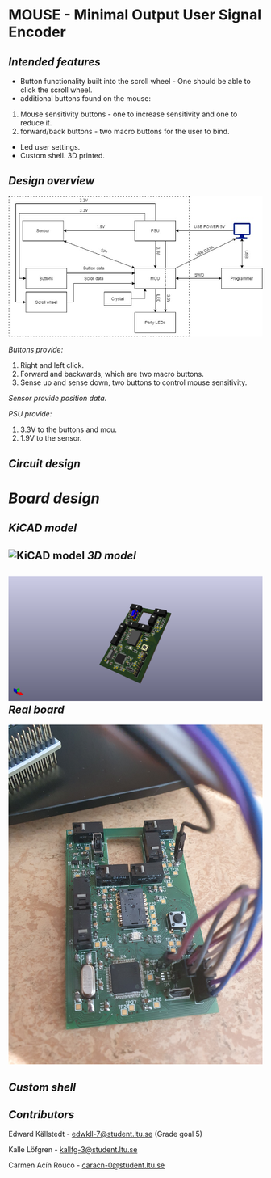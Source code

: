 # MOUSE - Minimal Output User Signal Encoder

_**Intended features**_
-----------
- Button functionality built into the scroll wheel - One should be able to click the scroll wheel.
- additional buttons found on the mouse: 
1. Mouse sensitivity buttons - one to increase sensitivity and one to reduce it.
2. forward/back buttons - two macro buttons for the user to bind.

- Led user settings.
- Custom shell. 3D printed.

_**Design overview**_
-----------
![Overview diagram](Pictures/Gaming_Mouse.jpg)

_Buttons provide:_
1. Right and left click.
2. Forward and backwards, which are two macro buttons.
3. Sense up and sense down, two buttons to control mouse sensitivity.

_Sensor provide position data._

_PSU provide:_
1. 3.3V to the buttons and mcu.
2. 1.9V to the sensor.

_**Circuit design**_
-----------

# _**Board design**_
_**KiCAD model**_
-----------
![KiCAD model](Pictures/Insert_name_here.png)
_**3D model**_
-----------
![3D model diagram](Pictures/3d_board.png)
_**Real board**_
-----------
![Real board picture](Pictures/Real_board.jpg)

_**Custom shell**_
-----------

**_Contributors_**
-----------

Edward Källstedt - edwkll-7@student.ltu.se (Grade goal 5)

Kalle Löfgren - kallfg-3@student.ltu.se

Carmen Acín Rouco - caracn-0@student.ltu.se
